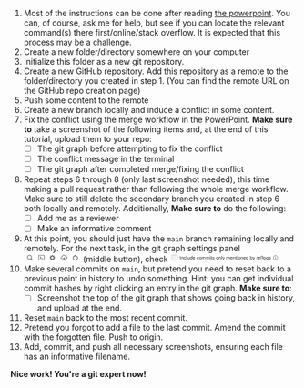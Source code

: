 1. Most of the instructions can be done after reading [the powerpoint](https://github.com/Ben-Drucker/PNNL-Internship-2023/blob/main/Resources/DeepKS%20Slides%20Link.md). You can, of course, ask me for help, but see if you can locate the relevant command(s) there first/online/stack overflow. It is expected that this process may be a challenge. 
2. Create a new folder/directory somewhere on your computer
3. Initialize this folder as a new git repository.
4. Create a new GitHub repository. Add this repository as a remote to the folder/directory you created in step 1. (You can find the remote URL on the GitHub repo creation page)
5. Push some content to the remote
6. Create a new branch locally and induce a conflict in some content.
7. Fix the conflict using the merge workflow in the PowerPoint. **Make sure to** take a screenshot of the following items and, at the end of this tutorial, upload them to your repo:
    - [ ] The git graph before attempting to fix the conflict
    - [ ] The conflict message in the terminal
    - [ ] The git graph after completed merge/fixing the conflict
9. Repeat steps 6 through 8 (only last screenshot needed), this time making a pull request rather than following the whole merge workflow. Make sure to still delete the secondary branch you created in step 6 both locally and remotely. Additionally, **Make sure to** do the following:
    - [ ] Add me as a reviewer
    - [ ] Make an informative comment
10. At this point, you should just have the `main` branch remaining locally and remotely. For the next task, in the git graph settings panel <img src = "images/git-graph-buttons.png" height = "16pt"></img> (middle button), check <img src = "images/reflog-commits.png" height = "16pt"></img>
11. Make several commits on `main`, but pretend you need to reset back to a previous point in history to undo something. Hint: you can get individual commit hashes by right clicking an entry in the git graph. **Make sure to**:
    - [ ] Screenshot the top of the git graph that shows going back in history, and upload at the end.
12. Reset `main` back to the most recent commit.
13. Pretend you forgot to add a file to the last commit. Amend the commit with the forgotten file. Push to origin.
14. Add, commit, and push all necessary screenshots, ensuring each file has an informative filename.

**Nice work! You're a git expert now!**
